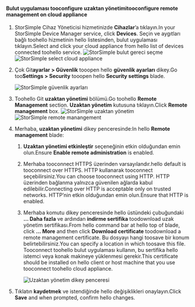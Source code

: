 
#### <a name="tooconfigure-remote-management-on-cloud-appliance"></a><span data-ttu-id="47340-101">Bulut uygulaması tooconfigure uzaktan yönetimi</span><span class="sxs-lookup"><span data-stu-id="47340-101">tooconfigure remote management on cloud appliance</span></span>

1. <span data-ttu-id="47340-102">StorSimple Cihaz Yöneticisi hizmetinizde **Cihazlar**’a tıklayın.</span><span class="sxs-lookup"><span data-stu-id="47340-102">In your StorSimple Device Manager service, click **Devices**.</span></span> <span data-ttu-id="47340-103">Seçin ve aygıtları bağlı toohello hizmetinin hello listesinden, bulut uygulaması tıklayın.</span><span class="sxs-lookup"><span data-stu-id="47340-103">Select and click your cloud appliance from hello list of devices connected toohello service.</span></span>
    <span data-ttu-id="47340-104">![StorSimple bulut gereci seçme](./media/storsimple-8000-configure-remote-management-http-device/sca-remote-manage1.png)</span><span class="sxs-lookup"><span data-stu-id="47340-104">![StorSimple select cloud appliance](./media/storsimple-8000-configure-remote-management-http-device/sca-remote-manage1.png)</span></span>

2. <span data-ttu-id="47340-105">Çok Git**ayarlar > Güvenlik** tooopen hello **güvenlik ayarları** dikey.</span><span class="sxs-lookup"><span data-stu-id="47340-105">Go too**Settings > Security** tooopen hello **Security settings** blade.</span></span>

     ![StorSimple güvenlik ayarları](./media/storsimple-8000-configure-remote-management-http-device/sca-remote-manage2.png)

3. <span data-ttu-id="47340-107">Toohello Git **uzaktan yönetimi** bölümü.</span><span class="sxs-lookup"><span data-stu-id="47340-107">Go toohello **Remote Management** section.</span></span> <span data-ttu-id="47340-108">**Uzaktan yönetim**  kutusuna tıklayın.</span><span class="sxs-lookup"><span data-stu-id="47340-108">Click **Remote management** box.</span></span>
     <span data-ttu-id="47340-109">![StorSimple uzaktan yönetim](./media/storsimple-8000-configure-remote-management-http-device/sca-remote-manage3.png)</span><span class="sxs-lookup"><span data-stu-id="47340-109">![StorSimple remote manangement](./media/storsimple-8000-configure-remote-management-http-device/sca-remote-manage3.png)</span></span>

4. <span data-ttu-id="47340-110">Merhaba, **uzaktan yönetimi** dikey penceresinde:</span><span class="sxs-lookup"><span data-stu-id="47340-110">In hello **Remote management** blade:</span></span>

    1. <span data-ttu-id="47340-111">**Uzaktan yönetimi etkinleştir** seçeneğinin etkin olduğundan emin olun.</span><span class="sxs-lookup"><span data-stu-id="47340-111">Ensure **Enable remote administration** is enabled.</span></span>
    2. <span data-ttu-id="47340-112">Merhaba tooconnect HTTPS üzerinden varsayılandır.</span><span class="sxs-lookup"><span data-stu-id="47340-112">hello default is tooconnect over HTTPS.</span></span> <span data-ttu-id="47340-113">HTTP kullanarak tooconnect seçebilirsiniz.</span><span class="sxs-lookup"><span data-stu-id="47340-113">You can choose tooconnect using HTTP.</span></span> <span data-ttu-id="47340-114">HTTP üzerinden bağlanma yalnızca güvenilen ağlarda kabul edilebilir.</span><span class="sxs-lookup"><span data-stu-id="47340-114">Connecting over HTTP is acceptable only on trusted networks.</span></span> <span data-ttu-id="47340-115">HTTP’nin etkin olduğundan emin olun.</span><span class="sxs-lookup"><span data-stu-id="47340-115">Ensure that HTTP is enabled.</span></span>
    3. <span data-ttu-id="47340-116">Merhaba komutu dikey penceresinde hello üstündeki çubuğundaki **... Daha fazla** ve ardından **indirme sertifika** toodownload uzak yönetim sertifikası.</span><span class="sxs-lookup"><span data-stu-id="47340-116">From hello command bar at hello top of blade, click **... More** and then click **Download certificate** toodownload a remote management certificate.</span></span> <span data-ttu-id="47340-117">Bu dosyayı hangi toosave bir konum belirtebilirsiniz.</span><span class="sxs-lookup"><span data-stu-id="47340-117">You can specify a location in which toosave this file.</span></span> <span data-ttu-id="47340-118">Tooconnect toohello bulut uygulaması kullanın, bu sertifika hello istemci veya konak makineye yüklenmesi gerekir.</span><span class="sxs-lookup"><span data-stu-id="47340-118">This certificate should be installed on hello client or host machine that you use tooconnect toohello cloud appliance.</span></span>

        ![Uzaktan yönetim dikey penceresi](./media/storsimple-8000-configure-remote-management-http-device/sca-remote-manage4.png)
5. <span data-ttu-id="47340-120">Tıklatın **kaydetmek** ve istendiğinde hello değişiklikleri onaylayın.</span><span class="sxs-lookup"><span data-stu-id="47340-120">Click **Save** and when prompted, confirm hello changes.</span></span>
